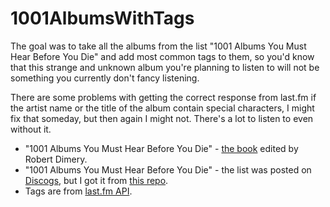 # 1001AlbumsWithTags

The goal was to take all the albums from the list "1001 Albums You Must Hear Before You Die" and add most common tags to them, so you'd know that this strange and unknown album you're planning to listen to will not be something you currently don't fancy listening.

There are some problems with getting the correct response from last.fm if the artist name or the title of the album contain special characters, I might fix that someday, but then again I might not. There's a lot to listen to even without it.

- "1001 Albums You Must Hear Before You Die" - [the book](https://en.wikipedia.org/wiki/1001_Albums_You_Must_Hear_Before_You_Die) edited by Robert Dimery.
- "1001 Albums You Must Hear Before You Die" - the list was posted on [Discogs](http://www.discogs.com/lists/1001-Albums-You-Must-Hear-Before-You-Die/18222), but I got it from [this repo](https://gist.github.com/tatygrassini/6306893).
- Tags are from [last.fm API](https://www.last.fm/api/show/album.getTopTags).
